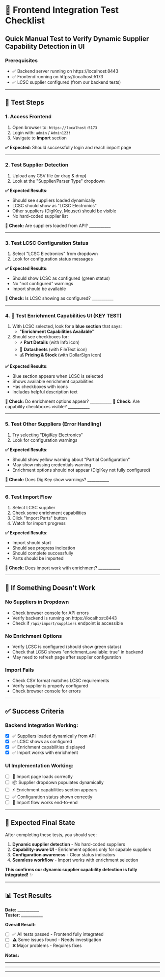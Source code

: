 # 🧪 Frontend Integration Test Checklist

## Quick Manual Test to Verify Dynamic Supplier Capability Detection in UI

### Prerequisites
- ✅ Backend server running on https://localhost:8443
- ✅ Frontend running on https://localhost:5173  
- ✅ LCSC supplier configured (from our backend tests)

---

## 🎯 Test Steps

### 1. **Access Frontend**
1. Open browser to: `https://localhost:5173`
2. Login with: `admin` / `Admin123!`
3. Navigate to **Import** section

**✅ Expected:** Should successfully login and reach import page

---

### 2. **Test Supplier Detection**
1. Upload any CSV file (or drag & drop)
2. Look at the "Supplier/Parser Type" dropdown

**✅ Expected Results:**
- Should see suppliers loaded dynamically
- LCSC should show as "LCSC Electronics"
- Other suppliers (DigiKey, Mouser) should be visible
- No hard-coded supplier list

**📝 Check:** Are suppliers loaded from API? ___________

---

### 3. **Test LCSC Configuration Status**
1. Select "LCSC Electronics" from dropdown
2. Look for configuration status messages

**✅ Expected Results:**
- Should show LCSC as configured (green status)
- No "not configured" warnings
- Import should be available

**📝 Check:** Is LCSC showing as configured? ___________

---

### 4. **🌟 Test Enrichment Capabilities UI (KEY TEST)**
1. With LCSC selected, look for a **blue section** that says:
   - "**Enrichment Capabilities Available**"
2. Should see checkboxes for:
   - ⚡ **Part Details** (with Info icon)
   - 📄 **Datasheets** (with FileText icon)  
   - 💰 **Pricing & Stock** (with DollarSign icon)

**✅ Expected Results:**
- Blue section appears when LCSC is selected
- Shows available enrichment capabilities
- Has checkboxes with icons
- Includes helpful description text

**📝 Check:** Do enrichment options appear? ___________
**📝 Check:** Are capability checkboxes visible? ___________

---

### 5. **Test Other Suppliers (Error Handling)**
1. Try selecting "DigiKey Electronics"
2. Look for configuration warnings

**✅ Expected Results:**
- Should show yellow warning about "Partial Configuration"
- May show missing credentials warning
- Enrichment options should not appear (DigiKey not fully configured)

**📝 Check:** Does DigiKey show warnings? ___________

---

### 6. **Test Import Flow**
1. Select LCSC supplier
2. Check some enrichment capabilities 
3. Click "Import Parts" button
4. Watch for import progress

**✅ Expected Results:**
- Import should start
- Should see progress indication
- Should complete successfully
- Parts should be imported

**📝 Check:** Does import work with enrichment? ___________

---

## 🚨 **If Something Doesn't Work**

### **No Suppliers in Dropdown**
- Check browser console for API errors
- Verify backend is running on https://localhost:8443
- Check if `/api/import/suppliers` endpoint is accessible

### **No Enrichment Options**
- Verify LCSC is configured (should show green status)
- Check that LCSC shows "enrichment_available: true" in backend
- May need to refresh page after supplier configuration

### **Import Fails**
- Check CSV format matches LCSC requirements
- Verify supplier is properly configured
- Check browser console for errors

---

## ✅ **Success Criteria**

### **Backend Integration Working:**
- [x] ✅ Suppliers loaded dynamically from API
- [x] ✅ LCSC shows as configured  
- [x] ✅ Enrichment capabilities displayed
- [x] ✅ Import works with enrichment

### **UI Implementation Working:**
- [ ] 📱 Import page loads correctly
- [ ] 📦 Supplier dropdown populates dynamically
- [ ] ⚡ Enrichment capabilities section appears
- [ ] ✅ Configuration status shown correctly
- [ ] 🚀 Import flow works end-to-end

---

## 🎉 **Expected Final State**

After completing these tests, you should see:

1. **Dynamic supplier detection** - No hard-coded suppliers
2. **Capability-aware UI** - Enrichment options only for capable suppliers  
3. **Configuration awareness** - Clear status indicators
4. **Seamless workflow** - Import works with enrichment selection

**This confirms our dynamic supplier capability detection is fully integrated!** ✨

---

## 📊 **Test Results**

**Date:** ___________  
**Tester:** ___________

**Overall Result:** 
- [ ] ✅ All tests passed - Frontend fully integrated
- [ ] ⚠️ Some issues found - Needs investigation  
- [ ] ❌ Major problems - Requires fixes

**Notes:**
_________________________________
_________________________________
_________________________________